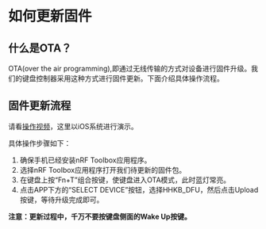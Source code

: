 # 如何更新固件
## 什么是OTA？
OTA(over the air programming),即通过无线传输的方式对设备进行固件升级。我们的键盘控制器采用这种方式进行固件更新。下面介绍具体操作流程。
## 固件更新流程
请看[操作视频](https://mp.weixin.qq.com/s/L1JHptWdLo6L_N8C6sLhVw)，这里以iOS系统进行演示。

具体操作步骤如下：
1. 确保手机已经安装nRF Toolbox应用程序。
2. 选择nRF Toolbox应用程序打开我们待更新的固件包。
3. 在键盘上按“Fn+T”组合按键，使键盘进入OTA模式，此时蓝灯常亮。
4. 点击APP下方的“SELECT DEVICE”按钮，选择HHKB_DFU，然后点击Upload按键，等待升级完成即可。

**注意：更新过程中，千万不要按键盘侧面的Wake Up按键。**

